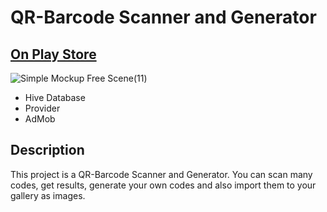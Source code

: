 # QR-Barcode Scanner and Generator

## [On Play Store](https://play.google.com/store/apps/details?id=com.yomna.scanner)

![Simple Mockup Free Scene(11)](https://user-images.githubusercontent.com/91206852/142663372-54b058cf-5882-4a85-a36c-91eddda6a41e.jpg)


- Hive Database
- Provider
- AdMob

## Description

This project is a QR-Barcode Scanner and Generator.
You can scan many codes, get results, generate your own codes and also import them to your gallery as images.

